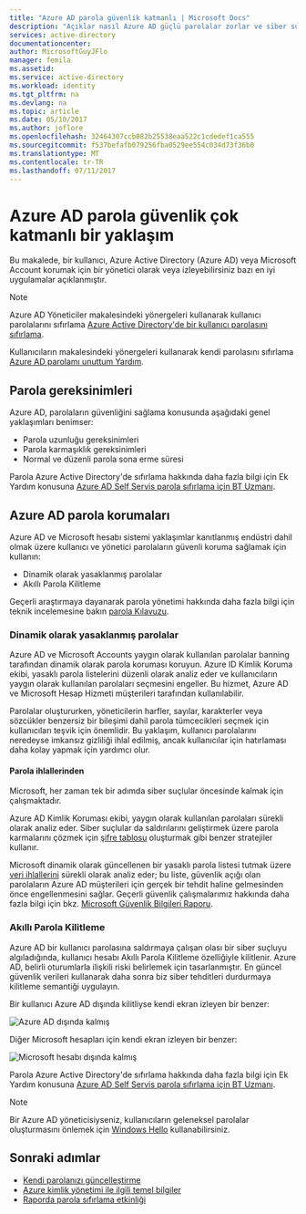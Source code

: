 ```yaml
---
title: "Azure AD parola güvenlik katmanlı | Microsoft Docs"
description: "Açıklar nasıl Azure AD güçlü parolalar zorlar ve siber suçlular kullanıcı parolaları korur"
services: active-directory
documentationcenter: 
author: MicrosoftGuyJFlo
manager: femila
ms.assetid: 
ms.service: active-directory
ms.workload: identity
ms.tgt_pltfrm: na
ms.devlang: na
ms.topic: article
ms.date: 05/10/2017
ms.author: joflore
ms.openlocfilehash: 32464307ccb082b25538eaa522c1cdedef1ca555
ms.sourcegitcommit: f537befafb079256fba0529ee554c034d73f36b0
ms.translationtype: MT
ms.contentlocale: tr-TR
ms.lasthandoff: 07/11/2017
---
```

# <a name="a-multi-tiered-approach-to-azure-ad-password-security"></a>Azure AD parola güvenlik çok katmanlı bir yaklaşım

Bu makalede, bir kullanıcı, Azure Active Directory (Azure AD) veya Microsoft Account korumak için bir yönetici olarak veya izleyebilirsiniz bazı en iyi uygulamalar açıklanmıştır.

 > [!NOTE]
 > Azure AD Yöneticiler makalesindeki yönergeleri kullanarak kullanıcı parolalarını sıfırlama [Azure Active Directory'de bir kullanıcı parolasını sıfırlama](active-directory-users-reset-password-azure-portal.md).
 >
 > Kullanıcıların makalesindeki yönergeleri kullanarak kendi parolasını sıfırlama [Azure AD parolamı unuttum Yardım](active-directory-passwords-update-your-own-password.md).
 >

## <a name="password-requirements"></a>Parola gereksinimleri

Azure AD, parolaların güvenliğini sağlama konusunda aşağıdaki genel yaklaşımları benimser:

* Parola uzunluğu gereksinimleri
* Parola karmaşıklık gereksinimleri
* Normal ve düzenli parola sona erme süresi

Parola Azure Active Directory'de sıfırlama hakkında daha fazla bilgi için Ek Yardım konusuna [Azure AD Self Servis parola sıfırlama için BT Uzmanı](active-directory-passwords.md).

## <a name="azure-ad-password-protections"></a>Azure AD parola korumaları

Azure AD ve Microsoft hesabı sistemi yaklaşımlar kanıtlanmış endüstri dahil olmak üzere kullanıcı ve yönetici parolaların güvenli koruma sağlamak için kullanın:

* Dinamik olarak yasaklanmış parolalar
* Akıllı Parola Kilitleme

Geçerli araştırmaya dayanarak parola yönetimi hakkında daha fazla bilgi için teknik incelemesine bakın [parola Kılavuzu](http://aka.ms/passwordguidance).

### <a name="dynamically-banned-passwords"></a>Dinamik olarak yasaklanmış parolalar

Azure AD ve Microsoft Accounts yaygın olarak kullanılan parolalar banning tarafından dinamik olarak parola koruması koruyun. Azure ID Kimlik Koruma ekibi, yasaklı parola listelerini düzenli olarak analiz eder ve kullanıcıların yaygın olarak kullanılan parolaları seçmesini engeller. Bu hizmet, Azure AD ve Microsoft Hesap Hizmeti müşterileri tarafından kullanılabilir.

Parolalar oluştururken, yöneticilerin harfler, sayılar, karakterler veya sözcükler benzersiz bir bileşimi dahil parola tümcecikleri seçmek için kullanıcıları teşvik için önemlidir. Bu yaklaşım, kullanıcı parolalarını neredeyse imkansız gizliliği ihlal edilmiş, ancak kullanıcılar için hatırlaması daha kolay yapmak için yardımcı olur.

#### <a name="password-breaches"></a>Parola ihlallerinden

Microsoft, her zaman tek bir adımda siber suçlular öncesinde kalmak için çalışmaktadır.

Azure AD Kimlik Koruması ekibi, yaygın olarak kullanılan parolaları sürekli olarak analiz eder. Siber suçlular da saldırılarını geliştirmek üzere parola karmalarını çözmek için [şifre tablosu](https://en.wikipedia.org/wiki/Rainbow_table) oluşturmak gibi benzer stratejiler kullanır.

Microsoft dinamik olarak güncellenen bir yasaklı parola listesi tutmak üzere [veri ihlallerini](https://www.privacyrights.org/data-breaches) sürekli olarak analiz eder; bu liste, güvenlik açığı olan parolaların Azure AD müşterileri için gerçek bir tehdit haline gelmesinden önce engellenmesini sağlar. Geçerli güvenlik çalışmalarımız hakkında daha fazla bilgi için bkz. [Microsoft Güvenlik Bilgileri Raporu](https://www.microsoft.com/security/sir/default.aspx).

### <a name="smart-password-lockout"></a>Akıllı Parola Kilitleme

Azure AD bir kullanıcı parolasına saldırmaya çalışan olası bir siber suçluyu algıladığında, kullanıcı hesabı Akıllı Parola Kilitleme özelliğiyle kilitlenir. Azure AD, belirli oturumlarla ilişkili riski belirlemek için tasarlanmıştır. En güncel güvenlik verileri kullanarak daha sonra biz siber tehditleri durdurmaya kilitleme semantiği uygulayın.

Bir kullanıcı Azure AD dışında kilitliyse kendi ekran izleyen bir benzer:

  ![Azure AD dışında kalmış](./media/active-directory-secure-passwords/locked-out-azuread.png)

Diğer Microsoft hesapları için kendi ekran izleyen bir benzer:

  ![Microsoft hesabı dışında kalmış](./media/active-directory-secure-passwords/locked-out-ms-accounts.png)

Parola Azure Active Directory'de sıfırlama hakkında daha fazla bilgi için Ek Yardım konusuna [Azure AD Self Servis parola sıfırlama için BT Uzmanı](active-directory-passwords.md).

  >[!NOTE]
  >Bir Azure AD yöneticisiyseniz, kullanıcıların geleneksel parolalar oluşturmasını önlemek için [Windows Hello](https://www.microsoft.com/windows/windows-hello) kullanabilirsiniz.
  >

## <a name="next-steps"></a>Sonraki adımlar

* [Kendi parolanızı güncelleştirme](active-directory-passwords-update-your-own-password.md)
* [Azure kimlik yönetimi ile ilgili temel bilgiler](fundamentals-identity.md)
* [Raporda parola sıfırlama etkinliği](active-directory-passwords-reporting.md)


